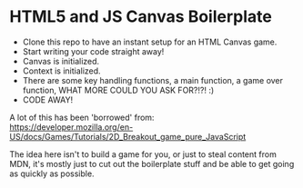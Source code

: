 # HTML5 and JS Canvas Boilerplate

* Clone this repo to have an instant setup for an HTML Canvas game.
* Start writing your code straight away!
* Canvas is initialized.
* Context is initialized.
* There are some key handling functions, a main function, a game over function, WHAT MORE COULD YOU
ASK FOR?!?! :)
* CODE AWAY!

A lot of this has been 'borrowed' from:\
https://developer.mozilla.org/en-US/docs/Games/Tutorials/2D_Breakout_game_pure_JavaScript

The idea here isn't to build a game for you, or just to steal content from MDN, it's mostly just to cut out the boilerplate stuff and be able to get going as quickly as possible.